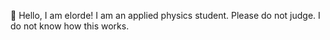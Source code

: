 👋 Hello, I am elorde! I am an applied physics student. 
Please do not judge. I do not know how this works.

<!---
e-lorde/e-lorde is a ✨ special ✨ repository because its `README.md` (this file) appears on your GitHub profile.
You can click the Preview link to take a look at your changes.
--->
